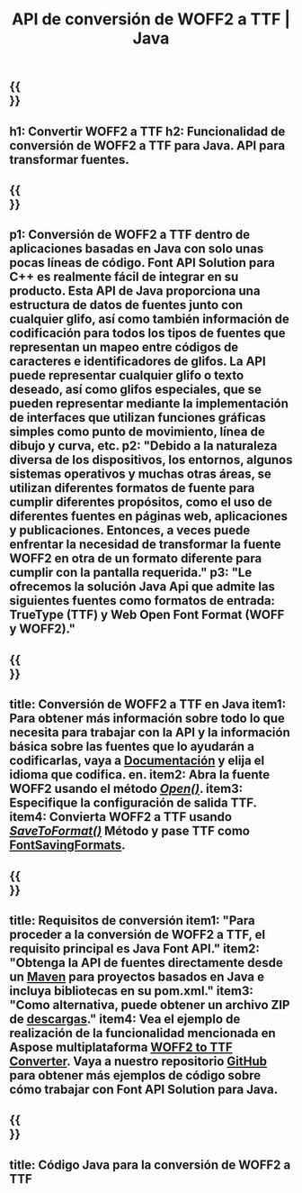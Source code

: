 ﻿---
translation: true
template: /_templates/conversion-child-java.md
title: API de conversión de WOFF2 a TTF | Java
description: Convierta WOFF2 a TTF usando la API de Java en Windows y Linux. Integre esta funcionalidad nativa de conversión de fuentes WOFF2 a TTF en su propia solución.
keywords: woff2 a ttf java api, woff22ttf solución java, woff2 a ttf java
url: /java/conversion/woff2-to-ttf/
family: font
platformtag: java
feature: conversion
informat: WOFF
outformat: TTF
faq: faqchild
otherformats: WOFF
---

{{<section banner>}}
---
h1: Convertir WOFF2 a TTF
h2: Funcionalidad de conversión de WOFF2 a TTF para Java. API para transformar fuentes.
---

{{<section overview>}}
---
p1: Conversión de WOFF2 a TTF dentro de aplicaciones basadas en Java con solo unas pocas líneas de código. Font API Solution para С++ es realmente fácil de integrar en su producto. Esta API de Java proporciona una estructura de datos de fuentes junto con cualquier glifo, así como también información de codificación para todos los tipos de fuentes que representan un mapeo entre códigos de caracteres e identificadores de glifos. La API puede representar cualquier glifo o texto deseado, así como glifos especiales, que se pueden representar mediante la implementación de interfaces que utilizan funciones gráficas simples como punto de movimiento, línea de dibujo y curva, etc.
p2: "Debido a la naturaleza diversa de los dispositivos, los entornos, algunos sistemas operativos y muchas otras áreas, se utilizan diferentes formatos de fuente para cumplir diferentes propósitos, como el uso de diferentes fuentes en páginas web, aplicaciones y publicaciones. Entonces, a veces puede enfrentar la necesidad de transformar la fuente WOFF2 en otra de un formato diferente para cumplir con la pantalla requerida."
p3: "Le ofrecemos la solución Java Api que admite las siguientes fuentes como formatos de entrada: TrueType (TTF) y Web Open Font Format (WOFF y WOFF2)."
---

{{<section feature1>}}
---
title: Conversión de WOFF2 a TTF en Java
item1: Para obtener más información sobre todo lo que necesita para trabajar con la API y la información básica sobre las fuentes que lo ayudarán a codificarlas, vaya a [Documentación](https://docs.aspose.com/font/) y elija el idioma que codifica. en.
item2: Abra la fuente WOFF2 usando el método [*Open()*](https://reference.aspose.com/font/java/com.aspose.font/Font#open-com.aspose.font.FontDefinition-).
item3: Especifique la configuración de salida TTF.
item4: Convierta WOFF2 a TTF usando [*SaveToFormat()*](https://reference.aspose.com/font/java/com.aspose.font/Font#saveToFormat-java.io.OutputStream-com.aspose.font.FontSavingFormats-) Método y pase TTF como [FontSavingFormats](https://reference.aspose.com/font/java/com.aspose.font/FontSavingFormats).
---

{{<section feature2>}}
---
title: Requisitos de conversión
item1: "Para proceder a la conversión de WOFF2 a TTF, el requisito principal es Java Font API."
item2: "Obtenga la API de fuentes directamente desde un [Maven](https://repository.aspose.com/webapp/#/artifacts/browse/tree/General/repo/com/aspose/aspose-font) para proyectos basados ​​en Java e incluya bibliotecas en su pom.xml."
item3: "Como alternativa, puede obtener un archivo ZIP de [descargas](https://releases.aspose.com/font/java/)."
item4: Vea el ejemplo de realización de la funcionalidad mencionada en Aspose multiplataforma [WOFF2 to TTF Converter](https://products.aspose.app/font/conversion/woff2-to-ttf). Vaya a nuestro repositorio [GitHub](https://github.com/aspose-font/Aspose.Font-Documentation/tree/master/java-examples) para obtener más ejemplos de código sobre cómo trabajar con Font API Solution para Java.
---

{{<section codeexample>}}
---
title: Código Java para la conversión de WOFF2 a TTF
---